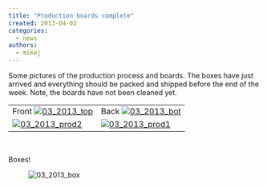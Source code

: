 ```yaml
---
title: "Production boards complete"
created: 2013-04-03
categories: 
  - news
authors: 
  - mikej
---
```


Some pictures of the production process and boards. The boxes have just arrived and everything should be packed and shipped before the end of the week. Note, the boards have not been cleaned yet.

<table border="0"><tbody><tr><td style="text-align: center;">Front <a href="http://fpgaarcade.com/wp4/wp-content/uploads/2015/06/03_2013_top.jpg"><img class=" size-full wp-image-551 aligncenter" src="@assets/images/03_2013_top.jpg" alt="03_2013_top"></a></td><td style="text-align: center;">Back <a href="http://fpgaarcade.com/wp4/wp-content/uploads/2015/06/03_2013_bot.jpg"><img class=" size-full wp-image-547 aligncenter" src="@assets/images/03_2013_bot.jpg" alt="03_2013_bot"></a></td></tr><tr><td><a href="http://fpgaarcade.com/wp4/wp-content/uploads/2015/06/03_2013_prod2.jpg"><img class="alignnone size-full wp-image-550" src="@assets/images/03_2013_prod2.jpg" alt="03_2013_prod2"></a></td><td><a href="http://fpgaarcade.com/wp4/wp-content/uploads/2015/06/03_2013_prod1.jpg"><img class="alignnone size-full wp-image-549" src="@assets/images/03_2013_prod1.jpg" alt="03_2013_prod1"></a></td></tr></tbody></table>

 

Boxes! 

<figure>

![03_2013_box](@assets/images/03_2013_box.jpg)

</figure>